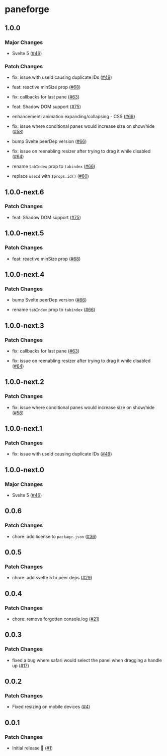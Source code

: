 # paneforge

## 1.0.0

### Major Changes

- Svelte 5 ([#46](https://github.com/svecosystem/paneforge/pull/46))

### Patch Changes

- fix: issue with useId causing duplicate IDs ([#49](https://github.com/svecosystem/paneforge/pull/49))

- feat: reactive minSize prop ([#68](https://github.com/svecosystem/paneforge/pull/68))

- fix: callbacks for last pane ([#63](https://github.com/svecosystem/paneforge/pull/63))

- feat: Shadow DOM support ([#75](https://github.com/svecosystem/paneforge/pull/75))

- enhancement: animation expanding/collapsing - CSS ([#69](https://github.com/svecosystem/paneforge/pull/69))

- fix: issue where conditional panes would increase size on show/hide ([#58](https://github.com/svecosystem/paneforge/pull/58))

- bump Svelte peerDep version ([#66](https://github.com/svecosystem/paneforge/pull/66))

- fix: issue on reenabling resizer after trying to drag it while disabled ([#64](https://github.com/svecosystem/paneforge/pull/64))

- rename `tabIndex` prop to `tabindex` ([#66](https://github.com/svecosystem/paneforge/pull/66))

- replace `useId` with `$props.id()` ([#80](https://github.com/svecosystem/paneforge/pull/80))

## 1.0.0-next.6

### Patch Changes

- feat: Shadow DOM support ([#75](https://github.com/svecosystem/paneforge/pull/75))

## 1.0.0-next.5

### Patch Changes

- feat: reactive minSize prop ([#68](https://github.com/svecosystem/paneforge/pull/68))

## 1.0.0-next.4

### Patch Changes

- bump Svelte peerDep version ([#66](https://github.com/svecosystem/paneforge/pull/66))

- rename `tabIndex` prop to `tabindex` ([#66](https://github.com/svecosystem/paneforge/pull/66))

## 1.0.0-next.3

### Patch Changes

- fix: callbacks for last pane ([#63](https://github.com/svecosystem/paneforge/pull/63))

- fix: issue on reenabling resizer after trying to drag it while disabled ([#64](https://github.com/svecosystem/paneforge/pull/64))

## 1.0.0-next.2

### Patch Changes

- fix: issue where conditional panes would increase size on show/hide ([#58](https://github.com/svecosystem/paneforge/pull/58))

## 1.0.0-next.1

### Patch Changes

- fix: issue with useId causing duplicate IDs ([#49](https://github.com/svecosystem/paneforge/pull/49))

## 1.0.0-next.0

### Major Changes

- Svelte 5 ([#46](https://github.com/svecosystem/paneforge/pull/46))

## 0.0.6

### Patch Changes

- chore: add license to `package.json` ([#36](https://github.com/svecosystem/paneforge/pull/36))

## 0.0.5

### Patch Changes

- chore: add svelte 5 to peer deps ([#29](https://github.com/svecosystem/paneforge/pull/29))

## 0.0.4

### Patch Changes

- chore: remove forgotten console.log ([#21](https://github.com/svecosystem/paneforge/pull/21))

## 0.0.3

### Patch Changes

- fixed a bug where safari would select the panel when dragging a handle up ([#17](https://github.com/svecosystem/paneforge/pull/17))

## 0.0.2

### Patch Changes

- Fixed resizing on mobile devices ([#4](https://github.com/svecosystem/paneforge/pull/4))

## 0.0.1

### Patch Changes

- Initial release 🎉 ([#1](https://github.com/svecosystem/paneforge/pull/1))
